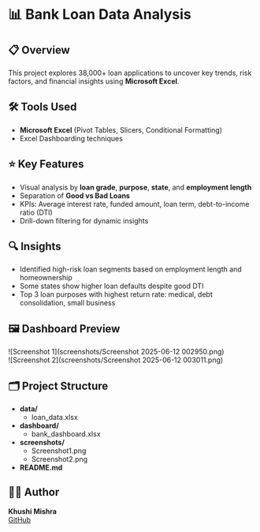 # 📊 Bank Loan Data Analysis

## 📋 Overview
This project explores 38,000+ loan applications to uncover key trends, risk factors, and financial insights using **Microsoft Excel**.

## 🛠️ Tools Used
- **Microsoft Excel** (Pivot Tables, Slicers, Conditional Formatting)
- Excel Dashboarding techniques

## ⭐ Key Features
- Visual analysis by **loan grade**, **purpose**, **state**, and **employment length**
- Separation of **Good vs Bad Loans**
- KPIs: Average interest rate, funded amount, loan term, debt-to-income ratio (DTI)
- Drill-down filtering for dynamic insights

## 🔍 Insights
- Identified high-risk loan segments based on employment length and homeownership
- Some states show higher loan defaults despite good DTI
- Top 3 loan purposes with highest return rate: medical, debt consolidation, small business

## 🖼️ Dashboard Preview
![Screenshot 1](screenshots/Screenshot 2025-06-12 002950.png)  
![Screenshot 2](screenshots/Screenshot 2025-06-12 003011.png)

## 🗂️ Project Structure
- **data/**
  - loan_data.xlsx
- **dashboard/**
  - bank_dashboard.xlsx
- **screenshots/**
  - Screenshot1.png
  - Screenshot2.png
- **README.md**

## 👩‍💻 Author
**Khushi Mishra**  
[GitHub](https://github.com/KhushiMishra1707)
